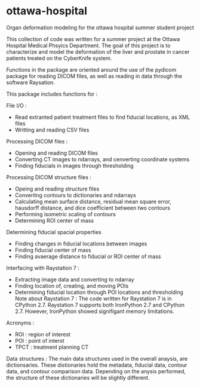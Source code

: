 # ottawa-hospital
 Organ deformation modeling for the ottawa hospital summer student project

This collection of code was written for a summer project at the Ottawa Hospital Medical Phsyics Department. 
The goal of this project is to characterize and model the deformation of the liver and prostate 
in cancer patients treated on the CyberKnife system. 

Functions in the package are oriented around the use of the pydicom package for reading DICOM files, 
as well as reading in data through the software Raysation. 

This package includes functions for : 

File I/O : 
- Read extranted patient treatment files to find fiducial locations, as XML files
- Writting and reading CSV files 

Processing DICOM files : 
- Opening and reading DICOM files
- Converting CT images to ndarrays, and cenverting coordinate systems
- Finding fiducials in images through thresholding

Processing DICOM structure files : 
- Opeing and reading structure files 
- Converitng contours to dictionaries and ndarrays
- Calculating mean surface distance, residual mean square error, hausdorff distance, and dice coefficient between two contours
- Performing isometric scaling of contours
- Determining ROI center of mass

Determining fiducial spacial properties
- Finding changes in fiducial locations between images
- Finding fiducial center of mass
- Finding avaerage distance to fiducial or ROI center of mass

Interfacing with Raystation 7 : 
- Extracting image data and converting to ndarray 
- Finding location of, creating, and moving POIs
- Determining fiducial location through POI locations and thresholding
Note about Raystation 7 : 
The code written for Raystation 7 is in CPython 2.7. Raystation 7 supports both 
IronPython 2.7 and CPython 2.7. However, IronPython showed signifigant memory limitations.

Acronyms : 
- ROI : region of interest
- POI : point of interst
- TPCT : treatment planning CT


Data structures : 
The main data structures used in the overall anaysis, are dictionsaries. These distionaries hold the metadata, fiducial data, contour data, and contour comparison data. Depending on the anysis performed, the structure of these dictionaries will be slightly different. 
